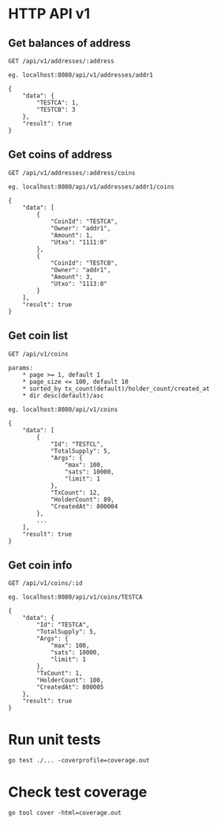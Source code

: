 # HTTP API v1

## Get balances of address

```shell
GET /api/v1/addresses/:address

eg. localhost:8080/api/v1/addresses/addr1

{
	"data": {
		"TESTCA": 1,
		"TESTCB": 3
	},
	"result": true
}
```

## Get coins of address

```shell
GET /api/v1/addresses/:address/coins

eg. localhost:8080/api/v1/addresses/addr1/coins

{
	"data": [
		{
			"CoinId": "TESTCA",
			"Owner": "addr1",
			"Amount": 1,
			"Utxo": "1111:0"
		},
		{
			"CoinId": "TESTCB",
			"Owner": "addr1",
			"Amount": 3,
			"Utxo": "1113:0"
		}
	],
	"result": true
}
```

## Get coin list

```shell
GET /api/v1/coins

params:
    * page >= 1, default 1
    * page_size <= 100, default 10
    * sorted_by tx_count(default)/holder_count/created_at
    * dir desc(default)/asc 

eg. localhost:8080/api/v1/coins

{
	"data": [
		{
			"Id": "TESTCL",
			"TotalSupply": 5,
			"Args": {
				"max": 100,
				"sats": 10000,
                "limit": 1
			},
			"TxCount": 12,
			"HolderCount": 89,
			"CreatedAt": 800004
		},
        ...
	],
	"result": true
}
```

## Get coin info

```shell
GET /api/v1/coins/:id

eg. localhost:8080/api/v1/coins/TESTCA

{
	"data": {
		"Id": "TESTCA",
		"TotalSupply": 5,
		"Args": {
			"max": 100,
			"sats": 10000,
            "limit": 1
		},
		"TxCount": 1,
		"HolderCount": 100,
		"CreatedAt": 800005
	},
	"result": true
}
```

# Run unit tests

```shell
go test ./... -coverprofile=coverage.out
```

# Check test coverage

```shell
go tool cover -html=coverage.out
```